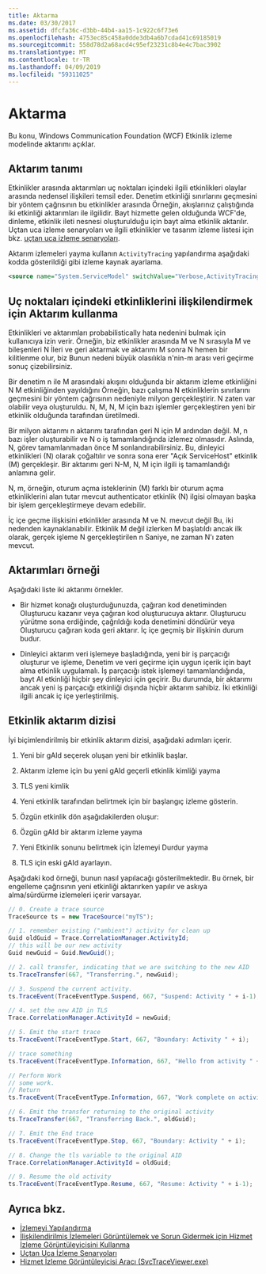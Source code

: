 ```yaml
---
title: Aktarma
ms.date: 03/30/2017
ms.assetid: dfcfa36c-d3bb-44b4-aa15-1c922c6f73e6
ms.openlocfilehash: 4753ec85c458a0dde3db4a6b7cdad41c69185019
ms.sourcegitcommit: 558d78d2a68acd4c95ef23231c8b4e4c7bac3902
ms.translationtype: MT
ms.contentlocale: tr-TR
ms.lasthandoff: 04/09/2019
ms.locfileid: "59311025"
---
```

# <a name="transfer"></a>Aktarma
Bu konu, Windows Communication Foundation (WCF) Etkinlik izleme modelinde aktarımı açıklar.  
  
## <a name="transfer-definition"></a>Aktarım tanımı  
 Etkinlikler arasında aktarımları uç noktaları içindeki ilgili etkinlikleri olaylar arasında nedensel ilişkileri temsil eder. Denetim etkinliği sınırlarını geçmesini bir yöntem çağrısının bu etkinlikler arasında Örneğin, akışlarınız çalıştığında iki etkinliği aktarımları ile ilgilidir. Bayt hizmette gelen olduğunda WCF'de, dinleme, etkinlik ileti nesnesi oluşturulduğu için bayt alma etkinlik aktarılır. Uçtan uca izleme senaryoları ve ilgili etkinlikler ve tasarım izleme listesi için bkz. [uçtan uca izleme senaryoları](../../../../../docs/framework/wcf/diagnostics/tracing/end-to-end-tracing-scenarios.md).  
  
 Aktarım izlemeleri yayma kullanın `ActivityTracing` yapılandırma aşağıdaki kodda gösterildiği gibi izleme kaynak ayarlama.  
  
```xml  
<source name="System.ServiceModel" switchValue="Verbose,ActivityTracing">  
```  
  
## <a name="using-transfer-to-correlate-activities-within-endpoints"></a>Uç noktaları içindeki etkinliklerini ilişkilendirmek için Aktarım kullanma  
 Etkinlikleri ve aktarımları probabilistically hata nedenini bulmak için kullanıcıya izin verir. Örneğin, biz etkinlikler arasında M ve N sırasıyla M ve bileşenleri N İleri ve geri aktarmak ve aktarımı M sonra N hemen bir kilitlenme olur, biz Bunun nedeni büyük olasılıkla n'nin-m arası veri geçirme sonuç çizebilirsiniz.  
  
 Bir denetim n ile M arasındaki akışını olduğunda bir aktarım izleme etkinliğini N M etkinliğinden yayıldığını Örneğin, bazı çalışma N etkinliklerin sınırlarını geçmesini bir yöntem çağrısının nedeniyle milyon gerçekleştirir. N zaten var olabilir veya oluşturuldu. N, M, N, M için bazı işlemler gerçekleştiren yeni bir etkinlik olduğunda tarafından üretilmedi.  
  
 Bir milyon aktarımı n aktarımı tarafından geri N için M ardından değil. M, n bazı işler oluşturabilir ve N o iş tamamlandığında izlemez olmasıdır. Aslında, N, görev tamamlanmadan önce M sonlandırabilirsiniz. Bu, dinleyici etkinlikleri (N) olarak çoğaltılır ve sonra sona erer "Açık ServiceHost" etkinlik (M) gerçekleşir. Bir aktarımı geri N-M, N, M için ilgili iş tamamlandığı anlamına gelir.  
  
 N, m, örneğin, oturum açma isteklerinin (M) farklı bir oturum açma etkinliklerini alan tutar mevcut authenticator etkinlik (N) ilgisi olmayan başka bir işlem gerçekleştirmeye devam edebilir.  
  
 İç içe geçme ilişkisini etkinlikler arasında M ve N. mevcut değil Bu, iki nedenden kaynaklanabilir. Etkinlik M değil izlerken M başlatıldı ancak ilk olarak, gerçek işleme N gerçekleştirilen n Saniye, ne zaman N'ı zaten mevcut.  
  
## <a name="example-of-transfers"></a>Aktarımları örneği  
 Aşağıdaki liste iki aktarımı örnekler.  
  
-   Bir hizmet konağı oluşturduğunuzda, çağıran kod denetiminden Oluşturucu kazanır veya çağıran kod oluşturucuya aktarır. Oluşturucu yürütme sona erdiğinde, çağrıldığı koda denetimini döndürür veya Oluşturucu çağıran koda geri aktarır. İç içe geçmiş bir ilişkinin durum budur.  
  
-   Dinleyici aktarım veri işlemeye başladığında, yeni bir iş parçacığı oluşturur ve işleme, Denetim ve veri geçirme için uygun içerik için bayt alma etkinlik uygulamalı. İş parçacığı istek işlemeyi tamamlandığında, bayt Al etkinliği hiçbir şey dinleyici için geçirir. Bu durumda, bir aktarımı ancak yeni iş parçacığı etkinliği dışında hiçbir aktarım sahibiz. İki etkinliği ilgili ancak iç içe yerleştirilmiş.  
  
## <a name="activity-transfer-sequence"></a>Etkinlik aktarım dizisi  
 İyi biçimlendirilmiş bir etkinlik aktarım dizisi, aşağıdaki adımları içerir.  
  
1. Yeni bir gAId seçerek oluşan yeni bir etkinlik başlar.  
  
2. Aktarım izleme için bu yeni gAId geçerli etkinlik kimliği yayma  
  
3. TLS yeni kimlik  
  
4. Yeni etkinlik tarafından belirtmek için bir başlangıç izleme gösterin.  
  
5. Özgün etkinlik dön aşağıdakilerden oluşur:  
  
6. Özgün gAId bir aktarım izleme yayma  
  
7. Yeni Etkinlik sonunu belirtmek için İzlemeyi Durdur yayma  
  
8. TLS için eski gAId ayarlayın.  
  
 Aşağıdaki kod örneği, bunun nasıl yapılacağı gösterilmektedir. Bu örnek, bir engelleme çağrısının yeni etkinliği aktarırken yapılır ve askıya alma/sürdürme izlemeleri içerir varsayar.  
  
```csharp
// 0. Create a trace source  
TraceSource ts = new TraceSource("myTS");  

// 1. remember existing ("ambient") activity for clean up  
Guid oldGuid = Trace.CorrelationManager.ActivityId;  
// this will be our new activity  
Guid newGuid = Guid.NewGuid();   

// 2. call transfer, indicating that we are switching to the new AID  
ts.TraceTransfer(667, "Transferring.", newGuid);  

// 3. Suspend the current activity.  
ts.TraceEvent(TraceEventType.Suspend, 667, "Suspend: Activity " + i-1);  

// 4. set the new AID in TLS  
Trace.CorrelationManager.ActivityId = newGuid;  

// 5. Emit the start trace  
ts.TraceEvent(TraceEventType.Start, 667, "Boundary: Activity " + i);  

// trace something  
ts.TraceEvent(TraceEventType.Information, 667, "Hello from activity " + i);  

// Perform Work  
// some work.  
// Return  
ts.TraceEvent(TraceEventType.Information, 667, "Work complete on activity " + i);   

// 6. Emit the transfer returning to the original activity  
ts.TraceTransfer(667, "Transferring Back.", oldGuid);  

// 7. Emit the End trace  
ts.TraceEvent(TraceEventType.Stop, 667, "Boundary: Activity " + i);  

// 8. Change the tls variable to the original AID  
Trace.CorrelationManager.ActivityId = oldGuid;    

// 9. Resume the old activity  
ts.TraceEvent(TraceEventType.Resume, 667, "Resume: Activity " + i-1);  
```  
  
## <a name="see-also"></a>Ayrıca bkz.

- [İzlemeyi Yapılandırma](../../../../../docs/framework/wcf/diagnostics/tracing/configuring-tracing.md)
- [İlişkilendirilmiş İzlemeleri Görüntülemek ve Sorun Gidermek için Hizmet İzleme Görüntüleyicisini Kullanma ](../../../../../docs/framework/wcf/diagnostics/tracing/using-service-trace-viewer-for-viewing-correlated-traces-and-troubleshooting.md)
- [Uçtan Uca İzleme Senaryoları](../../../../../docs/framework/wcf/diagnostics/tracing/end-to-end-tracing-scenarios.md)
- [Hizmet İzleme Görüntüleyicisi Aracı (SvcTraceViewer.exe)](../../../../../docs/framework/wcf/service-trace-viewer-tool-svctraceviewer-exe.md)
